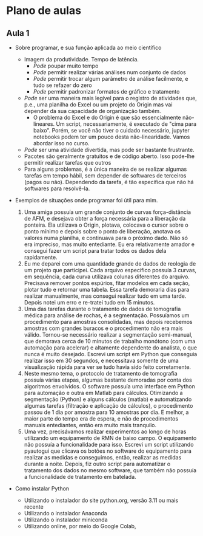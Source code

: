 # Plano de aulas

## Aula 1

* Sobre programar, e sua função aplicada ao meio científico
  * Imagem da produtividade. Tempo de latência.
    * *Pode* poupar muito tempo
    * *Pode* permitir realizar várias análises num conjunto de dados
    * *Pode* permitir trocar algum parâmetro de análise facilmente, e tudo se refazer do zero
    * *Pode* permitir padronizar formatos de gráfico e tratamento
  * *Pode* ser uma maneira mais legível para o registro de atividades que, p.e., uma planilha do Excel ou um projeto do Origin mas vai depender da sua capacidade de organização também.
    * O problema do Excel e do Origin é que são essencialmente não-lineares. Um script, necessariamente, é executado de "cima para baixo". Porém, se você não tiver o cuidado necessário, jupyter notebooks podem ter um pouco desta não-linearidade. Vamos abordar isso no curso.
  * *Pode* ser uma atividade divertida, mas pode ser bastante frustrante.
  * Pacotes são geralmente gratuitos e de código aberto. Isso pode-lhe permitir realizar tarefas que outros
  * Para alguns problemas, é a única maneira de se realizar algumas tarefas em tempo hábil, sem depender de softwares de terceiros (pagos ou não). Dependendo da tarefa, é tão específica que não há softwares para resolvê-la.
* Exemplos de situações onde programar foi útil para mim.
  1. Uma amiga possuía um grande conjunto de curvas força-distância de AFM, e desejava obter a força necessária para a liberação da ponteira. Ela utilizava o Origin, plotava, colocava o cursor sobre o ponto mínimo e depois sobre o ponto de liberação, anotava os valores numa planilha, e continuava para o próximo dado. Não só era impreciso, mas muito entediante. Eu era relativamente amador e consegui fazer um script para tratar todos os dados dela rapidamente.
  2. Eu me deparei com uma quantidade grande de dados de reologia de um projeto que participei. Cada arquivo específico possuía 3 curvas, em sequência, cada curva utilizava colunas diferentes do arquivo. Precisava remover pontos espúrios, fitar modelos em cada seção, plotar tudo e retornar uma tabela. Essa tarefa demoraria dias para realizar manualmente, mas consegui realizar tudo em uma tarde. Depois notei um erro e re-tratei tudo em 15 minutos.
  3. Uma das tarefas durante o tratamento de dados de tomografia médica para análise de rochas, é a segmentação. Possuíamos um procedimento para amostras consolidadas, mas depois recebemos amostras com grandes buracos e o procedimento não era mais válido. Tornou-se necessário realizar a segmentação semi-manual, que demorava cerca de 10 minutos de trabalho monótono (com uma automação para acelerar) e altamente dependente do analista, o que nunca é muito desejado. Escrevi um script em Python que conseguia realizar isso em 30 segundos, e necessitava somente de uma visualização rápida para ver se tudo havia sido feito corretamente.
  4. Neste mesmo tema, o protocolo de tratamento de tomografia possuía várias etapas, algumas bastante demoradas por conta dos algoritmos envolvidos. O software possuía uma interface em Python para automação e outra em Matlab para cálculos. Otimizando a segmentação (Python) e alguns cálculos (matlab) e automatizando algumas tarefas (filtração e aplicação de cálculos), o procedimento passou de 1 dia por amostra para 10 amostras por dia. E melhor, a maior parte do tempo era de espera, e não de procedimentos manuais entediantes, então era muito mais tranquilo.
  5. Uma vez, precisávamos realizar experimentos ao longo de horas utilizando um equipamento de RMN de baixo campo. O equipamento não possuía a funcionalidade para isso. Escrevi um script utilizando pyautogui que clicava os botões no software do equipamento para realizar as medidas e conseguimos, então, realizar as medidas durante a noite. Depois, fiz outro script para automatizar o tratamento dos dados no mesmo software, que também não possuía a funcionalidade de tratamento em batelada.



* Como instalar Python
    * Utilizando o instalador do site python.org, versão 3.11 ou mais recente
    * Utilizando o instalador Anaconda
    * Utilizando o instalador miniconda
    * Utilizando online, por meio do Google Colab, 